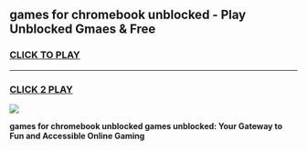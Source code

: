 
## games for chromebook unblocked - Play Unblocked Gmaes & Free
<h3>
<a href="https://news.freeplayer.one?title=games_for_chromebook_unblocked&ref=23F">CLICK TO PLAY</a></h3>
<hr>

<h3>
<a href="https://news.freeplayer.one?title=games_for_chromebook_unblocked&ref=23F">CLICK 2 PLAY</a>
  
</h3>

<a href="https://news.freeplayer.one?title=games_for_chromebook_unblocked&ref=23F/"><img src="https://clearcache.store/games.png"></a>


**games for chromebook unblocked games unblocked: Your Gateway to Fun and Accessible Online Gaming**
